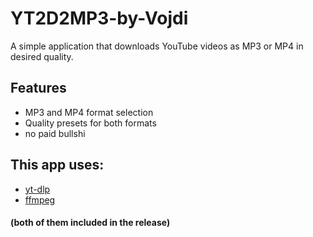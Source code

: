 # YT2D2MP3-by-Vojdi

A simple application that downloads YouTube videos as MP3 or MP4 in desired quality.

## Features

- MP3 and MP4 format selection
- Quality presets for both formats
- no paid bullshi



## This app uses:

- [yt-dlp](https://github.com/yt-dlp/yt-dlp)
- [ffmpeg](https://ffmpeg.org)

#### (both of them included in the release)


